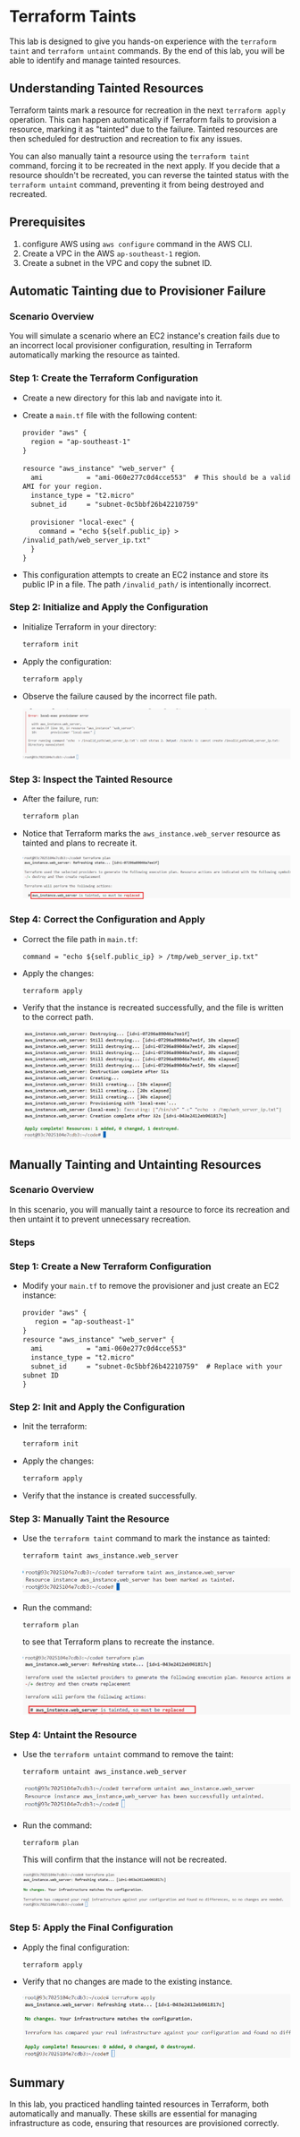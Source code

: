 # Terraform Taints

This lab is designed to give you hands-on experience with the `terraform taint` and `terraform untaint` commands. By the end of this lab, you will be able to identify and manage tainted resources.

## Understanding Tainted Resources

Terraform taints mark a resource for recreation in the next `terraform apply` operation. This can happen automatically if Terraform fails to provision a resource, marking it as "tainted" due to the failure. Tainted resources are then scheduled for destruction and recreation to fix any issues. 

You can also manually taint a resource using the `terraform taint` command, forcing it to be recreated in the next apply. If you decide that a resource shouldn't be recreated, you can reverse the tainted status with the `terraform untaint` command, preventing it from being destroyed and recreated.

## Prerequisites

1. configure AWS using `aws configure` command in the AWS CLI.
2. Create a VPC in the AWS `ap-southeast-1` region.  
3. Create a subnet in the VPC and copy the subnet ID.

## Automatic Tainting due to Provisioner Failure

### **Scenario Overview**
You will simulate a scenario where an EC2 instance's creation fails due to an incorrect local provisioner configuration, resulting in Terraform automatically marking the resource as tainted.

### **Step 1: Create the Terraform Configuration**
   - Create a new directory for this lab and navigate into it.
   - Create a `main.tf` file with the following content:

     ```hcl
     provider "aws" {
       region = "ap-southeast-1"
     }

     resource "aws_instance" "web_server" {
       ami           = "ami-060e277c0d4cce553"  # This should be a valid AMI for your region.
       instance_type = "t2.micro"
       subnet_id     = "subnet-0c5bbf26b42210759" 

       provisioner "local-exec" {
         command = "echo ${self.public_ip} > /invalid_path/web_server_ip.txt"
       }
     }
     ```
   - This configuration attempts to create an EC2 instance and store its public IP in a file. The path `/invalid_path/` is intentionally incorrect.

### **Step 2: Initialize and Apply the Configuration**
   - Initialize Terraform in your directory:

     ```bash
     terraform init
     ```
   - Apply the configuration:
     ```bash
     terraform apply
     ```
   - Observe the failure caused by the incorrect file path.

      ![alt text](https://github.com/Minhaz00/Terraform-Labs/blob/main/Terraform%20Labs/Terraform%20taints/images/image.png?raw=true)

### **Step 3: Inspect the Tainted Resource**
   - After the failure, run:

     ```bash
     terraform plan
     ```
   - Notice that Terraform marks the `aws_instance.web_server` resource as tainted and plans to recreate it.

      ![alt text](https://github.com/Minhaz00/Terraform-Labs/blob/main/Terraform%20Labs/Terraform%20taints/images/image-1.png?raw=true)

### **Step 4: Correct the Configuration and Apply**
   - Correct the file path in `main.tf`:

     ```hcl
     command = "echo ${self.public_ip} > /tmp/web_server_ip.txt"
     ```
   - Apply the changes:

     ```bash
     terraform apply
     ```
   - Verify that the instance is recreated successfully, and the file is written to the correct path.

      ![alt text](https://github.com/Minhaz00/Terraform-Labs/blob/main/Terraform%20Labs/Terraform%20taints/images/image-2.png?raw=true)



## Manually Tainting and Untainting Resources

### **Scenario Overview**
In this scenario, you will manually taint a resource to force its recreation and then untaint it to prevent unnecessary recreation.

### **Steps**

### **Step 1: Create a New Terraform Configuration**
   - Modify your `main.tf` to remove the provisioner and just create an EC2 instance:

     ```hcl
     provider "aws" {
        region = "ap-southeast-1"
     } 
     resource "aws_instance" "web_server" {
       ami           = "ami-060e277c0d4cce553"
       instance_type = "t2.micro"
       subnet_id     = "subnet-0c5bbf26b42210759"  # Replace with your subnet ID
     }
     ```

### **Step 2: Init and Apply the Configuration**

   - Init the terraform:

     ```bash
     terraform init
     ```

   - Apply the changes:

     ```bash
     terraform apply
     ```
   - Verify that the instance is created successfully.

### **Step 3: Manually Taint the Resource**
   - Use the `terraform taint` command to mark the instance as tainted:

     ```bash
     terraform taint aws_instance.web_server
     ```

      ![alt text](https://github.com/Minhaz00/Terraform-Labs/blob/main/Terraform%20Labs/Terraform%20taints/images/image-3.png?raw=true)

   - Run the command:
      ```
      terraform plan
      ```
      to see that Terraform plans to recreate the instance.

        ![alt text](https://github.com/Minhaz00/Terraform-Labs/blob/main/Terraform%20Labs/Terraform%20taints/images/image-4.png?raw=true)

### **Step 4: Untaint the Resource**
   - Use the `terraform untaint` command to remove the taint:

     ```bash
     terraform untaint aws_instance.web_server
     ```

      ![alt text](https://github.com/Minhaz00/Terraform-Labs/blob/main/Terraform%20Labs/Terraform%20taints/images/image-5.png?raw=true)

   - Run the command: 
      ```
      terraform plan
      ``` 
      This will confirm that the instance will not be recreated.

        ![alt text](https://github.com/Minhaz00/Terraform-Labs/blob/main/Terraform%20Labs/Terraform%20taints/images/image-6.png?raw=true)

### **Step 5: Apply the Final Configuration**
   - Apply the final configuration:

     ```bash
     terraform apply
     ```
   - Verify that no changes are made to the existing instance.

      ![alt text](https://github.com/Minhaz00/Terraform-Labs/blob/main/Terraform%20Labs/Terraform%20taints/images/image-7.png?raw=true)

## **Summary**

In this lab, you practiced handling tainted resources in Terraform, both automatically and manually. These skills are essential for managing infrastructure as code, ensuring that resources are provisioned correctly.